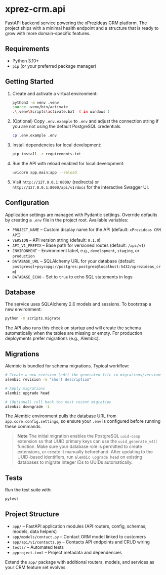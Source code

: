 # xprez-crm.api

FastAPI backend service powering the xPrezideas CRM platform. The project ships with a minimal health endpoint and a structure that is ready to grow with more domain-specific features.

## Requirements

- Python 3.10+
- `pip` (or your preferred package manager)

## Getting Started

1. Create and activate a virtual environment:
   ```bash
   python3 -m venv .venv
   source .venv/bin/activate
   .\.venv\Scripts\activate.bat  ( in windows )
   ```
2. (Optional) Copy `.env.example` to `.env` and adjust the connection string if you are not using the default PostgreSQL credentials.

   ```bash
   cp .env.example .env
   ```

3. Install dependencies for local development:
   ```bash
   pip install -r requirements.txt
   ```
4. Run the API with reload enabled for local development:
   ```bash
   uvicorn app.main:app --reload
   ```
5. Visit `http://127.0.0.1:8000/` (redirects) or `http://127.0.0.1:8000/api/v1/docs` for the interactive Swagger UI.

## Configuration

Application settings are managed with Pydantic settings. Override defaults by creating a `.env` file in the project root. Available variables:

- `PROJECT_NAME` – Custom display name for the API (default: `xPrezideas CRM API`)
- `VERSION` – API version string (default: `0.1.0`)
- `API_V1_PREFIX` – Base path for versioned routes (default: `/api/v1`)
- `ENVIRONMENT` – Environment label, e.g., `development`, `staging`, or `production`
- `DATABASE_URL` – SQLAlchemy URL for your database (default: `postgresql+psycopg://postgres:postgres@localhost:5432/xprezideas_crm`)
- `DATABASE_ECHO` – Set to `true` to echo SQL statements in logs

## Database

The service uses SQLAlchemy 2.0 models and sessions. To bootstrap a new environment:

```bash
python -m scripts.migrate
```

The API also runs this check on startup and will create the schema automatically when the tables are missing or empty. For production deployments prefer migrations (e.g., Alembic).

## Migrations

Alembic is bundled for schema migrations. Typical workflow:

```bash
# Create a new revision (edit the generated file in migrations/versions/)
alembic revision -m "short description"

# Apply migrations
alembic upgrade head

# (Optional) roll back the most recent migration
alembic downgrade -1
```

The Alembic environment pulls the database URL from `app.core.config.settings`, so ensure your `.env` is configured before running these commands.

> **Note**
> The initial migration enables the PostgreSQL `uuid-ossp` extension so that UUID primary keys can use the `uuid_generate_v4()` function. Make sure your database role is permitted to create extensions, or create it manually beforehand.
> After updating to the UUID-based identifiers, run `alembic upgrade head` on existing databases to migrate integer IDs to UUIDs automatically.

## Tests

Run the test suite with:

```bash
pytest
```

## Project Structure

- `app/` – FastAPI application modules (API routers, config, schemas, models, data helpers)
- `app/models/contact.py` – Contact ORM model linked to customers
- `app/api/v1/contacts.py` – Contacts API endpoints and CRUD wiring
- `tests/` – Automated tests
- `pyproject.toml` – Project metadata and dependencies

Extend the `app/` package with additional routers, models, and services as your CRM feature set evolves.
